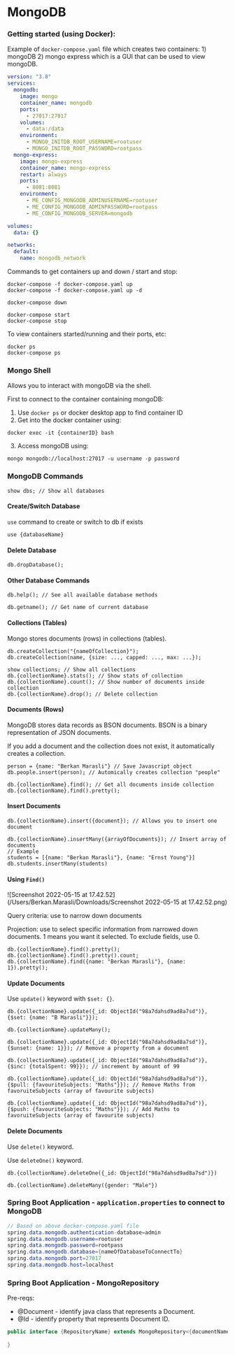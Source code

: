 # MongoDB



### Getting started (using Docker):

Example of `docker-compose.yaml` file which creates two containers: 1) mongoDB 2) mongo express which is a GUI that can be used to view mongoDB.

```yaml
version: "3.8"
services:
  mongodb:
    image: mongo
    container_name: mongodb
    ports:
      - 27017:27017
    volumes:
      - data:/data
    environment:
      - MONGO_INITDB_ROOT_USERNAME=rootuser
      - MONGO_INITDB_ROOT_PASSWORD=rootpass
  mongo-express:
    image: mongo-express
    container_name: mongo-express
    restart: always
    ports:
      - 8081:8081
    environment:
      - ME_CONFIG_MONGODB_ADMINUSERNAME=rootuser
      - ME_CONFIG_MONGODB_ADMINPASSWORD=rootpass
      - ME_CONFIG_MONGODB_SERVER=mongodb

volumes:
  data: {}

networks:
  default:
    name: mongodb_network
```

Commands to get containers up and down / start and stop:

```shell
docker-compose -f docker-compose.yaml up
docker-compose -f docker-compose.yaml up -d

docker-compose down

docker-compose start
docker-compose stop
```

To view containers started/running and their ports, etc:

```shell
docker ps
docker-compose ps
```



### Mongo Shell

Allows you to interact with mongoDB via the shell.

First to connect to the container containing mongoDB:

1) Use `docker ps` or docker desktop app to find container ID
2) Get into the docker container using:

```shell
docker exec -it {containerID} bash
```

3. Access mongoDB using:

```shell
mongo mongodb://localhost:27017 -u username -p password
```



### MongoDB Commands

```shell
show dbs; // Show all databases
```

#### Create/Switch Database

`use` command to create or switch to db if exists

```shell
use {databaseName}
```

#### Delete Database

```shell
db.dropDatabase();
```

#### Other Database Commands

```shell
db.help(); // See all available database methods

db.getname(); // Get name of current database
```

#### Collections (Tables)

Mongo stores documents (rows) in collections (tables).

```shell
db.createCollection("{nameOfCollection}");
db.createCollection(name, {size: ..., capped: ..., max: ...});

show collections; // Show all collections
db.{collectionName}.stats(); // Show stats of collection
db.{collectionName}.count(); // Show number of documents inside collection
db.{collectionName}.drop(); // Delete collection
```

#### Documents (Rows)

MongoDB stores data records as BSON documents. BSON is a binary representation of JSON documents.

If you add a document and the collection does not exist, it automatically creates a collection.

```shell
person = {name: "Berkan Marasli"} // Save Javascript object
db.people.insert(person); // Automically creates collection "people"

db.{collectionName}.find(); // Get all documents inside collection
db.{collectionName}.find().pretty();
```

#### Insert Documents

```shell
db.{collectionName}.insert({document}); // Allows you to insert one document

db.{collectionName}.insertMany({arrayOfDocuments}); // Insert array of documents
// Example
students = [{name: "Berkan Marasli"}, {name: "Ernst Young"}]
db.students.insertMany(students)
```

#### Using `Find()`

![Screenshot 2022-05-15 at 17.42.52](/Users/Berkan.Marasli/Downloads/Screenshot 2022-05-15 at 17.42.52.png)

Query criteria: use to narrow down documents

Projection: use to select specific information from narrowed down documents. 1 means you want it selected. To exclude fields, use 0.

```shell
db.{collectionName}.find().pretty();
db.{collectionName}.find().pretty().count;
db.{collectionName}.find({name: "Berkan Marasli"}, {name: 1}).pretty();
```

#### Update Documents

Use `update()` keyword with `$set: {}`.

```shell
db.{collectionName}.update({_id: ObjectId("98a7dahsd9ad8a7sd")}, {$set: {name: "B Marasli"}});

db.{collectionName}.updateMany();

db.{collectionName}.update({_id: ObjectId("98a7dahsd9ad8a7sd")}, {$unset: {name: 1}}); // Remove a property from a document

db.{collectionName}.update({_id: ObjectId("98a7dahsd9ad8a7sd")}, {$inc: {totalSpent: 99}}); // increment by amount of 99

db.{collectionName}.update({_id: ObjectId("98a7dahsd9ad8a7sd")}, {$pull: {favouriteSubjects: "Maths"}}); // Remove Maths from favoruiteSubjects (array of favourite subjects)

db.{collectionName}.update({_id: ObjectId("98a7dahsd9ad8a7sd")}, {$push: {favouriteSubjects: "Maths"}}); // Add Maths to favoruiteSubjects (array of favourite subjects)
```

#### Delete Documents

Use `delete()` keyword.

Use `deleteOne()` keyword.

```shell
db.{collectionName}.deleteOne({_id: ObjectId("98a7dahsd9ad8a7sd")})

db.{collectionName}.deleteMany({gender: "Male"})
```



### Spring Boot Application - `application.properties` to connect to MongoDB

```java
// Based on above docker-compose.yaml file
spring.data.mongodb.authentication-database=admin
spring.data.mongodb.username=rootuser
spring.data.mongodb.password=rootpass
spring.data.mongodb.database={nameOfDatabaseToConnectTo}
spring.data.mongodb.port=27017
spring.data.mongodb.host=localhost
```

### Spring Boot Application - MongoRepository

Pre-reqs:

- @Document - identify java class that represents a Document.
- @Id - identify property that represents Document ID.

```java
public interface {RepositoryName} extends MongoRepository<{documentName}, {IdType}> {
  
}
```















